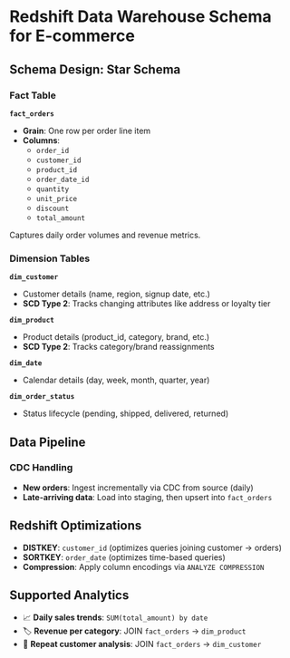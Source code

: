 # Redshift Data Warehouse Schema for E-commerce

## Schema Design: Star Schema

### Fact Table
**`fact_orders`**
- **Grain**: One row per order line item
- **Columns**:
  - `order_id`
  - `customer_id`
  - `product_id`
  - `order_date_id`
  - `quantity`
  - `unit_price`
  - `discount`
  - `total_amount`

Captures daily order volumes and revenue metrics.

### Dimension Tables

**`dim_customer`**
- Customer details (name, region, signup date, etc.)
- **SCD Type 2**: Tracks changing attributes like address or loyalty tier

**`dim_product`**
- Product details (product_id, category, brand, etc.)
- **SCD Type 2**: Tracks category/brand reassignments

**`dim_date`**
- Calendar details (day, week, month, quarter, year)

**`dim_order_status`**
- Status lifecycle (pending, shipped, delivered, returned)

## Data Pipeline

### CDC Handling
- **New orders**: Ingest incrementally via CDC from source (daily)
- **Late-arriving data**: Load into staging, then upsert into `fact_orders`

## Redshift Optimizations

- **DISTKEY**: `customer_id` (optimizes queries joining customer → orders)
- **SORTKEY**: `order_date` (optimizes time-based queries)
- **Compression**: Apply column encodings via `ANALYZE COMPRESSION`

## Supported Analytics

- 📈 **Daily sales trends**: `SUM(total_amount) by date`
- 🏷️ **Revenue per category**: JOIN `fact_orders` → `dim_product`
- 🔄 **Repeat customer analysis**: JOIN `fact_orders` → `dim_customer`